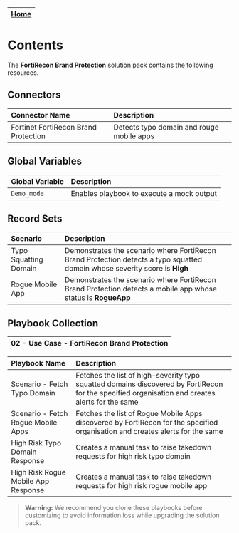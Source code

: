| [Home](../README.md) |
|----------------------|
# Contents

The **FortiRecon Brand Protection** solution pack contains the following resources.

## Connectors

| Connector Name | Description |
| :-             | :-          |
| Fortinet FortiRecon Brand Protection | Detects typo domain and rouge mobile apps |

## Global Variables

| Global Variable | Description                               |
|:----------------|:------------------------------------------|
| `Demo_mode`     | Enables playbook to execute a mock output |

## Record Sets
| Scenario          | Description |
| :-                | :-          |
|Typo Squatting Domain | Demonstrates the scenario where FortiRecon Brand Protection detects a typo squatted domain whose severity score is **High**|
|Rogue Mobile App| Demonstrates the scenario where FortiRecon Brand Protection detects a mobile app whose status is **RogueApp** |

## Playbook Collection

| 02 - Use Case - FortiRecon Brand Protection                                 |
|:-------------------------------------------------------------------------|


| Playbook Name                                                          | Description                                                                       |
|:-----------------------------------------------------------------------|:----------------------------------------------------------------------------------|
| Scenario - Fetch Typo Domain                                          | Fetches the list of high-severity typo squatted domains discovered by FortiRecon for the specified organisation and creates alerts for the same |
| Scenario - Fetch Rogue Mobile Apps                                    | Fetches the list of Rogue Mobile Apps discovered by FortiRecon for the specified organisation and creates alerts for the same |
| High Risk Typo Domain Response                                   | Creates a manual task to raise takedown requests for high risk typo domain |
| High Risk Rogue Mobile App Response               | Creates a manual task to raise takedown requests for high risk rogue mobile app |


>**Warning:** We recommend you clone these playbooks before customizing to avoid information loss while upgrading the solution pack.
